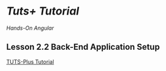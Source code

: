 # _Tuts+ Tutorial_

_Hands-On Angular_

## Lesson 2.2 Back-End Application Setup

[TUTS-Plus Tutorial](https://code.tutsplus.com/courses/hands-on-angular/lessons/backend-application-setup)
